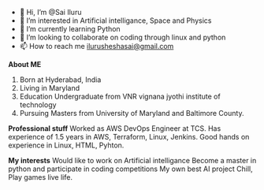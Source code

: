 - 👋 Hi, I’m @Sai Iluru
- 👀 I’m interested in Artificial intelligance, Space and Physics
- 🌱 I’m currently learning Python 
- 💞️ I’m looking to collaborate on coding through linux and python
- 📫 How to reach me ilurusheshasai@gmail.com

<!---
Ilurusheshasai/Ilurusheshasai is a ✨ special ✨ repository because its `README.md` (this file) appears on your GitHub profile.
You can click the Preview link to take a look at your changes.
--->
**About ME**
  1. Born at Hyderabad, India
  2. Living in Maryland
  3. Education Undergraduate from VNR vignana jyothi institute of technology
  4. Pursuing Masters from University of Maryland and Baltimore County.
 
 **Professional stuff**
 Worked as AWS DevOps Engineer at TCS.
 Has experience of 1.5 years in AWS, Terraform, Linux, Jenkins.
 Good hands on experience in Linux, HTML, Pyhton.
 
 **My interests**
 Would like to work on Artificial intelligance
 Become a master in python and participate in coding competitions
 My own best AI project
 Chill, Play games live life.
 
 
  
